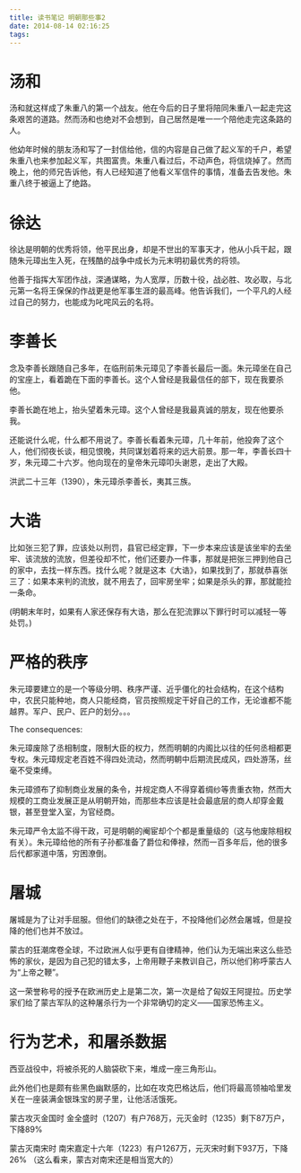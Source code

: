 ```yaml
---
title: 读书笔记 明朝那些事2
date: 2014-08-14 02:16:25
tags:
---
```


# 汤和

汤和就这样成了朱重八的第一个战友。他在今后的日子里将陪同朱重八一起走完这条艰苦的道路。然而汤和也绝对不会想到，自己居然是唯一一个陪他走完这条路的人。

他幼年时候的朋友汤和写了一封信给他，信的内容是自己做了起义军的千户，希望朱重八也来参加起义军，共图富贵。朱重八看过后，不动声色，将信烧掉了。然而晚上，他的师兄告诉他，有人已经知道了他看义军信件的事情，准备去告发他。朱重八终于被逼上了绝路。

# 徐达

徐达是明朝的优秀将领，他平民出身，却是不世出的军事天才，他从小兵干起，跟随朱元璋出生入死，在残酷的战争中成长为元末明初最优秀的将领。

他善于指挥大军团作战，深通谋略，为人宽厚，历数十役，战必胜、攻必取，与北元第一名将王保保的作战更是他军事生涯的最高峰。他告诉我们，一个平凡的人经过自己的努力，也能成为叱咤风云的名将。

# 李善长

念及李善长跟随自己多年，在临刑前朱元璋见了李善长最后一面。朱元璋坐在自己的宝座上，看着跪在下面的李善长。这个人曾经是我最信任的部下，现在我要杀他。

李善长跪在地上，抬头望着朱元璋。这个人曾经是我最真诚的朋友，现在他要杀我。

还能说什么呢，什么都不用说了。李善长看着朱元璋，几十年前，他投奔了这个人，他们彻夜长谈，相见恨晚，共同谋划着将来的远大前景。那一年，李善长四十岁，朱元璋二十六岁。他向现在的皇帝朱元璋叩头谢恩，走出了大殿。

洪武二十三年（1390），朱元璋杀李善长，夷其三族。

# 大诰

比如张三犯了罪，应该处以刑罚，县官已经定罪，下一步本来应该是该坐牢的去坐牢、该流放的流放，但差役却不忙，他们还要办一件事，那就是把张三押到他自己的家中，去找一样东西。找什么呢？就是这本《大诰》，如果找到了，那就恭喜张三了：如果本来判的流放，就不用去了，回牢房坐牢；如果是杀头的罪，那就能捡一条命。

(明朝末年时，如果有人家还保存有大诰，那么在犯流罪以下罪行时可以减轻一等处罚。)

# 严格的秩序

朱元璋要建立的是一个等级分明、秩序严谨、近乎僵化的社会结构，在这个结构中，农民只能种地，商人只能经商，官员按照规定干好自己的工作，无论谁都不能越界。军户、民户、匠户的划分。。。

The consequences: 

朱元璋废除了丞相制度，限制大臣的权力，然而明朝的内阁比以往的任何丞相都更专权。朱元璋规定老百姓不得四处流动，然而明朝中后期流民成风，四处游荡，丝毫不受束缚。

朱元璋颁布了抑制商业发展的条令，并规定商人不得穿着绸纱等贵重衣物，然而大规模的工商业发展正是从明朝开始，而那些本应该是社会最底层的商人却穿金戴银，甚至登堂入室，为官经商。

朱元璋严令太监不得干政，可是明朝的阉宦却个个都是重量级的（这与他废除相权有关）。朱元璋给他的所有子孙都准备了爵位和俸禄，然而一百多年后，他的很多后代都家道中落，穷困潦倒。

# 屠城

屠城是为了让对手屈服。但他们的缺德之处在于，不投降他们必然会屠城，但是投降的他们也并不放过。

蒙古的狂潮席卷全球，不过欧洲人似乎更有自律精神，他们认为无端出来这么些恐怖的家伙，是因为自己犯的错太多，上帝用鞭子来教训自己，所以他们称呼蒙古人为“上帝之鞭”。

这一荣誉称号的授予在欧洲历史上是第二次，第一次是给了匈奴王阿提拉。历史学家们给了蒙古军队的这种屠杀行为一个非常确切的定义——国家恐怖主义。

# 行为艺术，和屠杀数据

西亚战役中，将被杀死的人脑袋砍下来，堆成一座三角形山。

此外他们也是颇有些黑色幽默感的，比如在攻克巴格达后，他们将最高领袖哈里发关在一座装满金银珠宝的房子里，让他活活饿死。

蒙古攻灭金国时 金全盛时（1207）有户768万，元灭金时（1235）剩下87万户，下降89%   

蒙古灭南宋时 南宋嘉定十六年（1223）有户1267万，元灭宋时剩下937万，下降26% （这么看来，蒙古对南宋还是相当宽大的）
